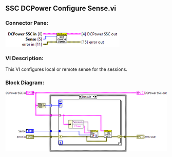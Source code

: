 ## **SSC DCPower Configure Sense.vi**
### Connector Pane:
![alt text](/docs/images/Instrument%20Control/DCPower/SSC%20DCPower/Measure/SSC%20DCPower%20Configure%20Sense.vic.png "SSC DCPower Configure Sense.vi connector pane")

### VI Description:
This VI configures local or remote sense for the sessions.

### Block Diagram:
![alt text](/docs/images/Instrument%20Control/DCPower/SSC%20DCPower/Measure/SSC%20DCPower%20Configure%20Sense.vid.png "SSC DCPower Configure Sense.vi block diagram")
